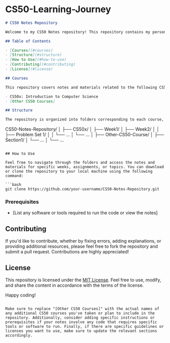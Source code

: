 # CS50-Learning-Journey

```markdown
# CS50 Notes Repository

Welcome to my CS50 Notes repository! This repository contains my personal notes, solutions, and reflections for the CS50 courses I've taken. Feel free to explore the content, and I hope you find it helpful in your learning journey.

## Table of Contents

- [Courses](#courses)
- [Structure](#structure)
- [How to Use](#how-to-use)
- [Contributing](#contributing)
- [License](#license)

## Courses

This repository covers notes and materials related to the following CS50 courses:

- CS50x: Introduction to Computer Science
- [Other CS50 Courses]

## Structure

The repository is organized into folders corresponding to each course, and within each course folder, you'll find further organization based on topics, assignments, and other relevant sections.

```
CS50-Notes-Repository/
│
├── CS50x/
│   ├── Week1/
│   ├── Week2/
│   │   ├── Problem Set 1/
│   │   └── ...
│   └── ...
│
├── Other-CS50-Course/
│   ├── Section1/
│   └── ...
│
└── ...
```

## How to Use

Feel free to navigate through the folders and access the notes and materials for specific weeks, assignments, or topics. You can download or clone the repository to your local machine using the following command:

```bash
git clone https://github.com/your-username/CS50-Notes-Repository.git
```

### Prerequisites

- [List any software or tools required to run the code or view the notes]

## Contributing

If you'd like to contribute, whether by fixing errors, adding explanations, or providing additional resources, please feel free to fork the repository and submit a pull request. Contributions are highly appreciated!

## License

This repository is licensed under the [MIT License](LICENSE). Feel free to use, modify, and share the content in accordance with the terms of the license.

Happy coding!
```

Make sure to replace "[Other CS50 Courses]" with the actual names of any additional CS50 courses you've taken or plan to include in the repository. Additionally, consider adding specific instructions or prerequisites if your notes involve any code that requires specific tools or software to run. Finally, if there are specific guidelines or licenses you want to use, make sure to update the relevant sections accordingly.
